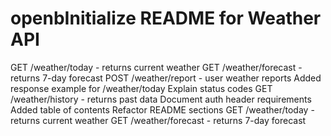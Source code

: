 # openbInitialize README for Weather API
GET /weather/today - returns current weather
GET /weather/forecast - returns 7-day forecast
POST /weather/report - user weather reports
Added response example for /weather/today
Explain status codes
GET /weather/history - returns past data
Document auth header requirements
Added table of contents
Refactor README sections
GET /weather/today - returns current weather
GET /weather/forecast - returns 7-day forecast

